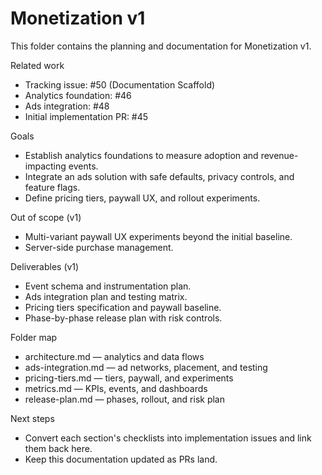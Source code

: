 # Monetization v1

This folder contains the planning and documentation for Monetization v1.

Related work
- Tracking issue: #50 (Documentation Scaffold)
- Analytics foundation: #46
- Ads integration: #48
- Initial implementation PR: #45

Goals
- Establish analytics foundations to measure adoption and revenue-impacting events.
- Integrate an ads solution with safe defaults, privacy controls, and feature flags.
- Define pricing tiers, paywall UX, and rollout experiments.

Out of scope (v1)
- Multi-variant paywall UX experiments beyond the initial baseline.
- Server-side purchase management.

Deliverables (v1)
- Event schema and instrumentation plan.
- Ads integration plan and testing matrix.
- Pricing tiers specification and paywall baseline.
- Phase-by-phase release plan with risk controls.

Folder map
- architecture.md — analytics and data flows
- ads-integration.md — ad networks, placement, and testing
- pricing-tiers.md — tiers, paywall, and experiments
- metrics.md — KPIs, events, and dashboards
- release-plan.md — phases, rollout, and risk plan

Next steps
- Convert each section's checklists into implementation issues and link them back here.
- Keep this documentation updated as PRs land.